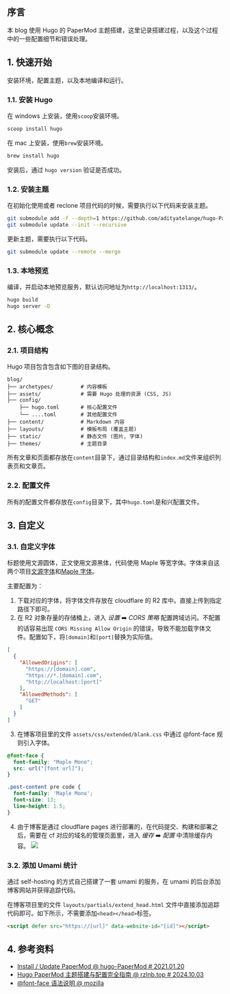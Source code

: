 ## 序言

本 blog 使用 Hugo 的 PaperMod 主题搭建，这里记录搭建过程，以及这个过程中的一些配置细节和错误处理。

## 1. 快速开始
安装环境，配置主题，以及本地编译和运行。

### 1.1. 安装 Hugo

在 windows 上安装，使用`scoop`安装环境。
```powershell
scoop install hugo
```

在 mac 上安装，使用`brew`安装环境。
```bash
brew install hugo
```

安装后，通过 `hugo version` 验证是否成功。

### 1.2. 安装主题

在初始化使用或者 reclone 项目代码的时候，需要执行以下代码来安装主题。

```bash
git submodule add -f --depth=1 https://github.com/adityatelange/hugo-PaperMod.git themes/PaperMod
git submodule update --init --recursive
```

更新主题，需要执行以下代码。
```bash
git submodule update --remote --merge
```

### 1.3. 本地预览

编译，并启动本地预览服务，默认访问地址为`http://localhost:1313/`。

```bash
hugo build
hugo server -D
```

## 2. 核心概念

### 2.1. 项目结构
Hugo 项目包含包含如下图的目录结构。

```text
blog/
├── archetypes/         # 内容模板
├── assets/             # 需要 Hugo 处理的资源 (CSS, JS)
├── config/
    ├── hugo.toml       # 核心配置文件
    └── ....toml        # 其他配置文件
├── content/            # Markdown 内容
├── layouts/            # 模板布局 (覆盖主题)
├── static/             # 静态文件 (图片, 字体)
├── themes/             # 主题目录
```

所有文章和页面都存放在`content`目录下，通过目录结构和`index.md`文件来组织列表页和文章页。

### 2.2. 配置文件
所有的配置文件都存放在`config`目录下，其中`hugo.toml`是和兴配置文件。

## 3. 自定义

### 3.1. 自定义字体

标题使用文源圆体，正文使用文源黑体，代码使用 Maple 等宽字体。字体来自这两个项目[文源字体](https://github.com/takushun-wu/WenYuanFonts)和[Maple 字体](https://github.com/subframe7536/maple-font)。

主要配置为：

1. 下载对应的字体，将字体文件存放在 cloudflare 的 R2 库中。直接上传到指定路径下即可。
2. 在 R2 对象存量的存储桶上，进入 *设置* ➡️ *CORS 策略* 配置跨域访问。不配置的话容易出现 `CORS Missing Allow Origin` 的错误，导致不能加载字体文件。配置如下，将`[domain]`和`[port]`替换为实际值。
```json
[
  {
    "AllowedOrigins": [
      "https://[domain].com",
      "https://*.[domain].com",
      "http://localhost:[port]"
    ],
    "AllowedMethods": [
      "GET"
    ]
  }
]
```
3. 在博客项目里的文件 `assets/css/extended/blank.css` 中通过 @font-face 规则引入字体。
```css
@font-face {
  font-family: "Maple Mono";
  src: url("[font url]");
}

.post-content pre code {
  font-family: 'Maple Mono';
  font-size: 13;
  line-height: 1.5;
}
```
4. 由于博客是通过 cloudflare pages 进行部署的，在代码提交、构建和部署之后，需要在 cf 对应的域名的管理页面里，进入 *缓存* ➡️ *配置* 中清除缓存内容。
![](https://static.binwh.com/img/2025/10/01/wNhinl.png)

### 3.2. 添加 Umami 统计

通过 self-hosting 的方式自己搭建了一套 umami 的服务，在 umami 的后台添加博客网站并获得追踪代码。

在博客项目里的文件 `layouts/partials/extend_head.html` 文件中直接添加追踪代码即可。如下所示，不需要添加`<head></head>`标签。 

```html
<script defer src="https://[url]" data-website-id="[id]"></script>
```

## 4. 参考资料

- [Install / Update PaperMod @ hugo-PaperMod # 2021.01.20](https://adityatelange.github.io/hugo-PaperMod/posts/papermod/papermod-installation/)
- [Hugo PaperMod 主题搭建与配置完全指南 @ rzlnb.top # 2024.10.03](https://blog.rzlnb.top/posts/blog/hugo-blog-setup) 
- [@font-face 语法说明 @ mozilla](https://developer.mozilla.org/zh-CN/docs/Web/CSS/@font-face)
